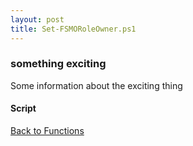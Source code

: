 ```yaml
---
layout: post
title: Set-FSMORoleOwner.ps1
---
```


### something exciting

Some information about the exciting thing

#### Script

<script src="https://gist-it.appspot.com/github.com/BanterBoy/scripts-blog/blob/master/PowerShell/functions/activeDirectory/Set-FSMORoleOwner.ps1"></script>

<a href="/menu/_pages/functions.html">Back to Functions</a>
